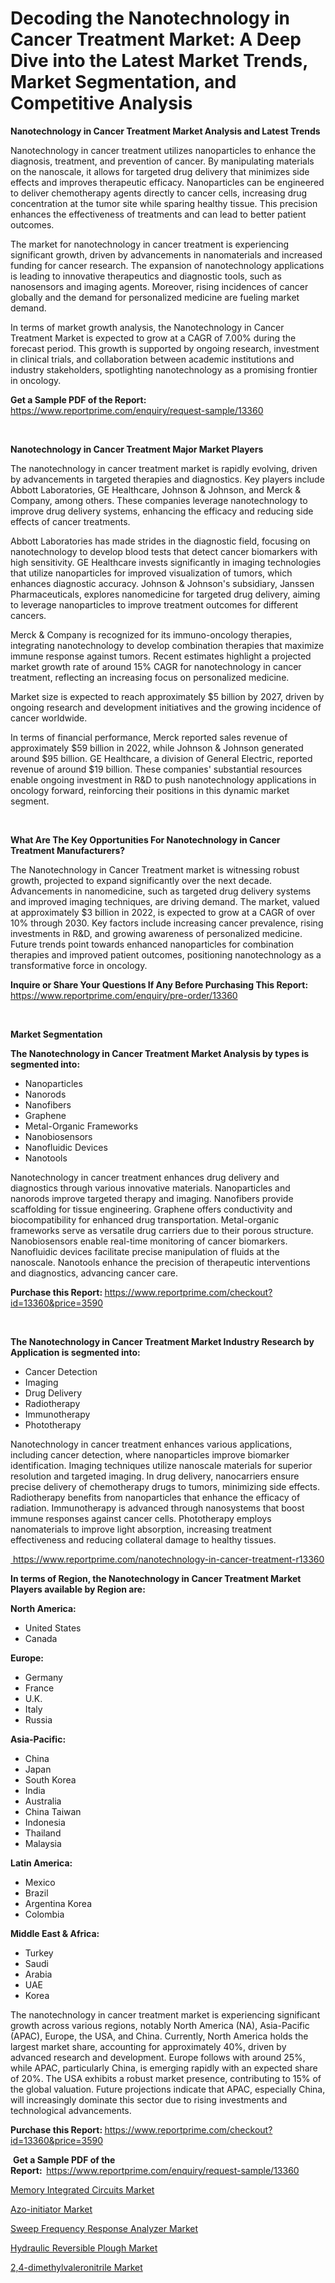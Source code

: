 <p><h1>Decoding the Nanotechnology in Cancer Treatment Market: A Deep Dive into the Latest Market Trends, Market Segmentation, and Competitive Analysis</h1></p><p><strong>Nanotechnology in Cancer Treatment Market Analysis and Latest Trends</strong></p>
<p><p>Nanotechnology in cancer treatment utilizes nanoparticles to enhance the diagnosis, treatment, and prevention of cancer. By manipulating materials on the nanoscale, it allows for targeted drug delivery that minimizes side effects and improves therapeutic efficacy. Nanoparticles can be engineered to deliver chemotherapy agents directly to cancer cells, increasing drug concentration at the tumor site while sparing healthy tissue. This precision enhances the effectiveness of treatments and can lead to better patient outcomes.</p><p>The market for nanotechnology in cancer treatment is experiencing significant growth, driven by advancements in nanomaterials and increased funding for cancer research. The expansion of nanotechnology applications is leading to innovative therapeutics and diagnostic tools, such as nanosensors and imaging agents. Moreover, rising incidences of cancer globally and the demand for personalized medicine are fueling market demand.</p><p>In terms of market growth analysis, the Nanotechnology in Cancer Treatment Market is expected to grow at a CAGR of 7.00% during the forecast period. This growth is supported by ongoing research, investment in clinical trials, and collaboration between academic institutions and industry stakeholders, spotlighting nanotechnology as a promising frontier in oncology.</p></p>
<p><strong>Get a Sample PDF of the Report:&nbsp;</strong> <a href="https://www.reportprime.com/enquiry/request-sample/13360">https://www.reportprime.com/enquiry/request-sample/13360</a></p>
<p>&nbsp;</p>
<p><strong>Nanotechnology in Cancer Treatment Major Market Players</strong></p>
<p><p>The nanotechnology in cancer treatment market is rapidly evolving, driven by advancements in targeted therapies and diagnostics. Key players include Abbott Laboratories, GE Healthcare, Johnson & Johnson, and Merck & Company, among others. These companies leverage nanotechnology to improve drug delivery systems, enhancing the efficacy and reducing side effects of cancer treatments.</p><p>Abbott Laboratories has made strides in the diagnostic field, focusing on nanotechnology to develop blood tests that detect cancer biomarkers with high sensitivity. GE Healthcare invests significantly in imaging technologies that utilize nanoparticles for improved visualization of tumors, which enhances diagnostic accuracy. Johnson & Johnson's subsidiary, Janssen Pharmaceuticals, explores nanomedicine for targeted drug delivery, aiming to leverage nanoparticles to improve treatment outcomes for different cancers.</p><p>Merck & Company is recognized for its immuno-oncology therapies, integrating nanotechnology to develop combination therapies that maximize immune response against tumors. Recent estimates highlight a projected market growth rate of around 15% CAGR for nanotechnology in cancer treatment, reflecting an increasing focus on personalized medicine. </p><p>Market size is expected to reach approximately $5 billion by 2027, driven by ongoing research and development initiatives and the growing incidence of cancer worldwide. </p><p>In terms of financial performance, Merck reported sales revenue of approximately $59 billion in 2022, while Johnson & Johnson generated around $95 billion. GE Healthcare, a division of General Electric, reported revenue of around $19 billion. These companies' substantial resources enable ongoing investment in R&D to push nanotechnology applications in oncology forward, reinforcing their positions in this dynamic market segment.</p></p>
<p>&nbsp;</p>
<p><strong>What Are The Key Opportunities For Nanotechnology in Cancer Treatment Manufacturers?</strong></p>
<p><p>The Nanotechnology in Cancer Treatment market is witnessing robust growth, projected to expand significantly over the next decade. Advancements in nanomedicine, such as targeted drug delivery systems and improved imaging techniques, are driving demand. The market, valued at approximately $3 billion in 2022, is expected to grow at a CAGR of over 10% through 2030. Key factors include increasing cancer prevalence, rising investments in R&D, and growing awareness of personalized medicine. Future trends point towards enhanced nanoparticles for combination therapies and improved patient outcomes, positioning nanotechnology as a transformative force in oncology.</p></p>
<p><strong>Inquire or Share Your Questions If Any Before Purchasing This Report:</strong> <a href="https://www.reportprime.com/enquiry/pre-order/13360">https://www.reportprime.com/enquiry/pre-order/13360</a></p>
<p>&nbsp;</p>
<p><strong>Market Segmentation</strong></p>
<p><strong>The Nanotechnology in Cancer Treatment Market Analysis by types is segmented into:</strong></p>
<p><ul><li>Nanoparticles</li><li>Nanorods</li><li>Nanofibers</li><li>Graphene</li><li>Metal-Organic Frameworks</li><li>Nanobiosensors</li><li>Nanofluidic Devices</li><li>Nanotools</li></ul></p>
<p><p>Nanotechnology in cancer treatment enhances drug delivery and diagnostics through various innovative materials. Nanoparticles and nanorods improve targeted therapy and imaging. Nanofibers provide scaffolding for tissue engineering. Graphene offers conductivity and biocompatibility for enhanced drug transportation. Metal-organic frameworks serve as versatile drug carriers due to their porous structure. Nanobiosensors enable real-time monitoring of cancer biomarkers. Nanofluidic devices facilitate precise manipulation of fluids at the nanoscale. Nanotools enhance the precision of therapeutic interventions and diagnostics, advancing cancer care.</p></p>
<p><strong>Purchase this Report:&nbsp;</strong><a href="https://www.reportprime.com/checkout?id=13360&price=3590">https://www.reportprime.com/checkout?id=13360&price=3590</a></p>
<p>&nbsp;</p>
<p><strong>The Nanotechnology in Cancer Treatment Market Industry Research by Application is segmented into:</strong></p>
<p><ul><li>Cancer Detection</li><li>Imaging</li><li>Drug Delivery</li><li>Radiotherapy</li><li>Immunotherapy</li><li>Phototherapy</li></ul></p>
<p><p>Nanotechnology in cancer treatment enhances various applications, including cancer detection, where nanoparticles improve biomarker identification. Imaging techniques utilize nanoscale materials for superior resolution and targeted imaging. In drug delivery, nanocarriers ensure precise delivery of chemotherapy drugs to tumors, minimizing side effects. Radiotherapy benefits from nanoparticles that enhance the efficacy of radiation. Immunotherapy is advanced through nanosystems that boost immune responses against cancer cells. Phototherapy employs nanomaterials to improve light absorption, increasing treatment effectiveness and reducing collateral damage to healthy tissues.</p></p>
<p><a href="https://www.reportprime.com/nanotechnology-in-cancer-treatment-r13360">&nbsp;https://www.reportprime.com/nanotechnology-in-cancer-treatment-r13360</a></p>
<p><strong>In terms of Region, the Nanotechnology in Cancer Treatment Market Players available by Region are:</strong></p>
<p>
    <p> <strong> North America: </strong>
        <ul>
            <li>United States</li>
            <li>Canada</li>
        </ul>
        </p> 
    <p> <strong> Europe: </strong>
        <ul>
            <li>Germany</li>
            <li>France</li>
            <li>U.K.</li>
            <li>Italy</li>
            <li>Russia</li>
        </ul>
        </p> 
    <p> <strong> Asia-Pacific: </strong>
        <ul>
            <li>China</li>
            <li>Japan</li>
            <li>South Korea</li>
            <li>India</li>
            <li>Australia</li>
            <li>China Taiwan</li>
            <li>Indonesia</li>
            <li>Thailand</li>
            <li>Malaysia</li>
        </ul>
        </p> 
    <p> <strong> Latin America: </strong>
        <ul>
            <li>Mexico</li>
            <li>Brazil</li>
            <li>Argentina Korea</li>
            <li>Colombia</li>
        </ul>
        </p> 
    <p> <strong> Middle East & Africa: </strong>
        <ul>
            <li>Turkey</li>
            <li>Saudi</li>
            <li>Arabia</li>
            <li>UAE</li>
            <li>Korea</li>
        </ul>
    </p>
    </p>
<p><p>The nanotechnology in cancer treatment market is experiencing significant growth across various regions, notably North America (NA), Asia-Pacific (APAC), Europe, the USA, and China. Currently, North America holds the largest market share, accounting for approximately 40%, driven by advanced research and development. Europe follows with around 25%, while APAC, particularly China, is emerging rapidly with an expected share of 20%. The USA exhibits a robust market presence, contributing to 15% of the global valuation. Future projections indicate that APAC, especially China, will increasingly dominate this sector due to rising investments and technological advancements.</p></p>
<p><strong>Purchase this Report: </strong><a href="https://www.reportprime.com/checkout?id=13360&price=3590">https://www.reportprime.com/checkout?id=13360&price=3590</a></p>
<p>&nbsp;<strong>Get a Sample PDF of the Report:&nbsp;&nbsp;</strong><a href="https://www.reportprime.com/enquiry/request-sample/13360">https://www.reportprime.com/enquiry/request-sample/13360</a></p>
<p><strong></strong></p>
<p><p><a href="https://issuu.com/reportprime-2/docs/memory-integrated-circuits-market-s_f47adb82173f10">Memory Integrated Circuits Market</a></p><p><a href="https://medium.com/@darrensipes2023/the-global-azo-initiator-market-is-a-dynamic-and-growing-industry-84c972f69d29?postPublishedType=initial">Azo-initiator Market</a></p><p><a href="https://www.linkedin.com/pulse/sweep-frequency-response-analyzer-market-essentials-ygkqc?trackingId=3NsnR6mAQ2aFs9gjiE7saQ%3D%3D">Sweep Frequency Response Analyzer Market</a></p><p><a href="https://www.linkedin.com/pulse/global-market-pulse-trends-growth-analysis-hydraulic-reversible-yu91f?trackingId=4ZkYhUk7RwiZXqcHO7ZH8A%3D%3D">Hydraulic Reversible Plough Market</a></p><p><a href="https://medium.com/@darrensipes2023/the-2-4-dimethylvaleronitrile-market-is-anticipated-to-experience-significant-growth-with-a-fcac028a8fc9">2,4-dimethylvaleronitrile Market</a></p></p>